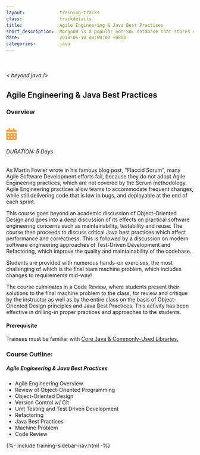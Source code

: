 ```yaml
---
layout:             training-tracks
class:              trackdetails
title:              Agile Engineering & Java Best Practices
short_description:  MongoDB is a popular non-SQL database that stores data as JSON-like documents.
date:               2018-06-10 08:00:00 +0800
categories:         java
---
```

<div class="section-content">
    <div class="container-fluid auto-1110">
        <div class="row">
            <div class="col">
                <div class="panel-content">
                    <div class="title-section">
                        <img src="{{ "assets/img/title-software.png" | relative_url }}" alt="">
                        <div class="title">
                            <h6>
                                < beyond java />
                            </h6>
                            <h2>Agile Engineering & Java Best Practices</h2>
                        </div>
                    </div>
                    <div class="row" data-sticky-container>
                        <div class="track-panel">
                            <div class="track-content">
                                <section id="overview">
                                    <h3>Overview</h3>
                                    <img class="mb30 img-fluid" src="{{ "assets/img/java-course-cover.jpg" | relative_url }}" alt="">
                                    <div class="track-details">
                                        <div class="details mr40">
                                            <img src="/assets/img/ico-calendar.svg" alt="">
                                            <h6>DURATION: 5 Days</h6>
                                        </div>
                                    </div>
                                    <p>
                                        As Martin Fowler wrote in his famous blog post, "Flaccid Scrum", many Agile Software Development efforts fail, because they do not adopt Agile Engineering practices, which are not covered by the Scrum methodology. Agile Engineering practices allow teams to accommodate frequent changes, while still delivering code that is low in bugs, and deployable at the end of each sprint.
                                    </p>
                                    <p>
                                        This course goes beyond an academic discussion of Object-Oriented Design and goes into a deep discussion of its effects on practical software engineering concerns such as maintainability, testability and reuse. The course then proceeds to discuss critical Java best practices which affect performance and correctness. This is followed by a discussion on modern software engineering approaches of Test-Driven Development and Refactoring, which improve the quality and maintainability of the codebase.
                                    </p>
                                    <p>
                                        Students are provided with numerous hands-on exercises, the most challenging of which is the final team machine problem, which includes changes to requirements mid-way!
                                    </p>
                                    <p>
                                        The course culminates in a Code Review, where students present their solutions to the final machine problem to the class, for review and critique by the instructor as well as by the entire class on the basis of Object-Oriented Design principles and Java Best Practices. This activity has been effective in drilling-in proper practices and approaches to the students.
                                    </p>
                                    <h4>
                                        Prerequisite
                                    </h4>
                                    <p>
                                        Trainees must be familiar with <a href="http://localhost:4000/java/core-java/" target="_blank">Core Java & Commonly-Used Libraries.</a>
                                    </p>
                                </section>
                                <section id="topic-outline">
                                    <h3>
                                        Course Outline:
                                    </h3>
                                    <h5 class="course-title">Agile Engineering & Java Best Practices</h5>
                                    <ul class="course-outline">
                                    <li>Agile Engineering Overview</li>
                                    <li>Review of Object-Oriented Programming</li>
                                    <li>Object-Oriented Design</li>
                                    <li>Version Control w/ Git</li>
                                    <li>Unit Testing and Test Driven Development</li>
                                    <li>Refactoring</li>
                                    <li>Java Best Practices</li>
                                    <li>Machine Problem</li>
                                    <li>Code Review</li>
                                    </ul>
                                </section>
                                <!-- <section id="faq">
                                    <h3>Frequently Asked Questions</h3>
                                    <div class="faq-list" id="accordion">
                                        <a class="faq-card">
                                            <div class="faq-header collapsed" id="heading-1" data-toggle="collapse" data-target="#collapse-1" aria-expanded="true" aria-controls="collapse-1">
                                                <h4 class="title">
                                                    What are the prerequisites needed before I take this training track?
                                                </h4>
                                                <img src="{{ "assets/img/ico-chevron-down.svg" | relative_url }}" alt="" class="ico">
                                            </div>
                                            <div id="collapse-1" class="collapse faq-body" aria-labelledby="heading-1" data-parent="#accordion">
                                                <div class="content">
                                                    <p>
                                                        None.
                                                    </p>
                                                </div>
                                            </div>
                                        </a>
                                        <a class="faq-card">
                                            <div class="faq-header collapsed" id="heading-2" data-toggle="collapse" aria-expanded="false" data-target="#collapse-2" aria-controls="collapse-2">
                                                <h4 class="title">
                                                    What skills should I expect to possess at the end of the course?
                                                </h4>
                                                <img src="{{ "assets/img/ico-chevron-down.svg" | relative_url }}" alt="" class="ico">
                                            </div>
                                            <div id="collapse-2" class="collapse faq-body" aria-labelledby="heading-2" data-parent="#accordion">
                                                <div class="content">
                                                    <p>
                                                       Learn basic installation and creating creating databases and collections.
                                                    </p>
                                                </div>
                                            </div>
                                        </a>
                                    </div>
                                </section> -->
                            </div>
                            {%- include training-sidebar-nav.html -%}
                        </div>
                    </div>
                </div>
            </div>
        </div>
    </div>
</div>